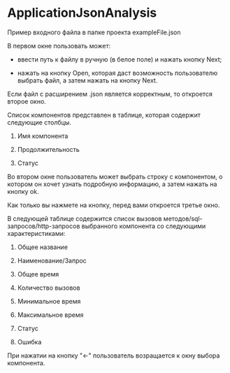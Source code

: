 # ApplicationJsonAnalysis

Пример входного файла в папке проекта exampleFile.json

В первом окне пользовать может:

- ввести путь к файлу в ручную (в белое поле) и нажать кнопку Next;

- нажать на кнопку Open, которая даст возможность пользователю выбрать файл, а затем нажать на кнопку Next.

Если файл с расширением .json является корректным, то откроется второе окно.

Список компонентов представлен в таблице, которая содержит следующие столбцы.

1) Имя компонента

2) Продолжительность

3) Статус

Во втором окне пользователь может выбрать строку с компонентом, о котором он хочет узнать подробную информацию, а затем нажать на кнопку ok.

Как только вы нажмете на кнопку, перед вами откроется третье окно.

В следующей таблице содержится список вызовов методов/sql-запросов/http-запросов выбранного компонента со следующими характеристиками:

1) Общее название

2) Наименование/Запрос

3) Общее время

4) Количество вызовов

5) Минимальное время

6) Максимальное время

7) Статус

8) Ошибка

При нажатии на кнопку "<-" пользователь возращается к окну выбора компонента.
